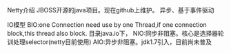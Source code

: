 Netty介绍
    JBOSS开源的java项目。现在github上维护。
    异步、基于事件驱动


IO模型
  BIO:one Connection need use by one Thread,if one connection block,this thread also block.
      目录java.io下，
  NIO:同步非阻塞。核心是选择器轮训处理selector(netty目前使用)
  AIO:异步非阻塞。jdk1.7引入，目前尚未普及
